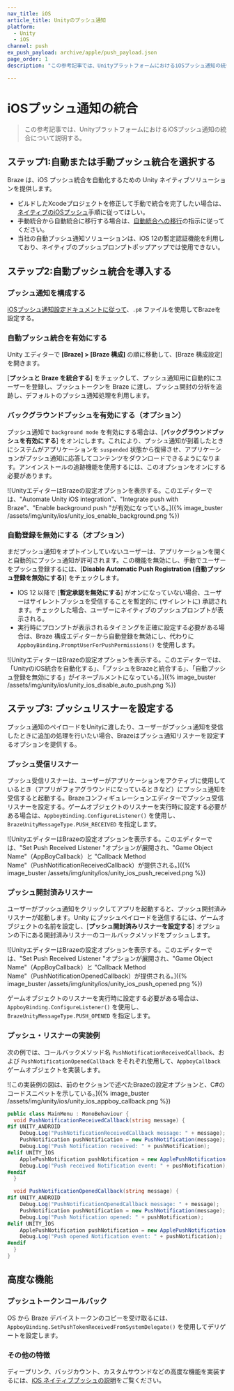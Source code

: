 ```yaml
---
nav_title: iOS
article_title: Unityのプッシュ通知
platform:
  - Unity
  - iOS
channel: push
ex_push_payload: archive/apple/push_payload.json
page_order: 1
description: "この参考記事では、UnityプラットフォームにおけるiOSプッシュ通知の統合について説明する。"

---
```


# iOSプッシュ通知の統合

> この参考記事では、UnityプラットフォームにおけるiOSプッシュ通知の統合について説明する。

## ステップ1:自動または手動プッシュ統合を選択する

Braze は、iOS プッシュ統合を自動化するための Unity ネイティブソリューションを提供します。

- ビルドしたXcodeプロジェクトを修正して手動で統合を完了したい場合は、[ネイティブのiOSプッシュ]({{site.baseurl}}/developer_guide/platform_integration_guides/swift/push_notifications/integration/)手順に従ってほしい。
- 手動統合から自動統合に移行する場合は、[自動統合への移行]({{site.baseurl}}/developer_guide/platform_integration_guides/unity/sdk_integration/ios/#transitioning-from-manual-to-automated-integration-ios)の指示に従ってください。
- 当社の自動プッシュ通知ソリューションは、iOS 12の暫定認証機能を利用しており、ネイティブのプッシュプロンプトポップアップでは使用できない。

## ステップ2:自動プッシュ統合を導入する

### プッシュ通知を構成する

[iOSプッシュ通知設定ドキュメントに従って]({{site.baseurl}}/developer_guide/platform_integration_guides/swift/push_notifications/integration/)、`.p8` ファイルを使用してBrazeを設定する。

### 自動プッシュ統合を有効にする

Unity エディターで **[Braze] > [Braze 構成]** の順に移動して、[Braze 構成設定] を開きます。

[**プッシュと Braze を統合する**] をチェックして、プッシュ通知用に自動的にユーザーを登録し、プッシュトークンを Braze に渡し、プッシュ開封の分析を追跡し、デフォルトのプッシュ通知処理を利用します。

### バックグラウンドプッシュを有効にする（オプション）

プッシュ通知で `background mode` を有効にする場合は、[**バックグラウンドプッシュを有効にする**] をオンにします。これにより、プッシュ通知が到着したときにシステムがアプリケーションを `suspended` 状態から復帰させ、アプリケーションがプッシュ通知に応答してコンテンツをダウンロードできるようになります。アンインストールの追跡機能を使用するには、このオプションをオンにする必要があります。

![UnityエディターはBrazeの設定オプションを表示する。このエディターでは、"Automate Unity iOS integration"、"Integrate push with Braze"、"Enable background push "が有効になっている。]({% image_buster /assets/img/unity/ios/unity_ios_enable_background.png %})

### 自動登録を無効にする（オプション）

まだプッシュ通知をオプトインしていないユーザーは、アプリケーションを開くと自動的にプッシュ通知が許可されます。この機能を無効にし、手動でユーザーをプッシュ登録するには、[**Disable Automatic Push Registration (自動プッシュ登録を無効にする)**] をチェックします。

- IOS 12 以降で [**暫定承認を無効にする**] がオンになっていない場合、ユーザーはサイレントプッシュを受信することを暫定的に (サイレントに) 承認されます。チェックした場合、ユーザーにネイティブのプッシュプロンプトが表示される。
- 実行時にプロンプトが表示されるタイミングを正確に設定する必要がある場合は、Braze 構成エディターから自動登録を無効にし、代わりに `AppboyBinding.PromptUserForPushPermissions()` を使用します。

![UnityエディターはBrazeの設定オプションを表示する。このエディターでは、「UnityのiOS統合を自動化する」、「プッシュをBrazeと統合する」、「自動プッシュ登録を無効にする」がイネーブルメントになっている。]({% image_buster /assets/img/unity/ios/unity_ios_disable_auto_push.png %})

## ステップ3: プッシュリスナーを設定する

プッシュ通知のペイロードをUnityに渡したり、ユーザーがプッシュ通知を受信したときに追加の処理を行いたい場合、Brazeはプッシュ通知リスナーを設定するオプションを提供する。

### プッシュ受信リスナー

プッシュ受信リスナーは、ユーザーがアプリケーションをアクティブに使用しているとき（アプリがフォアグラウンドになっているときなど）にプッシュ通知を受信すると起動する。Brazeコンフィギュレーションエディターでプッシュ受信リスナーを設定する。ゲームオブジェクトのリスナーを実行時に設定する必要がある場合は、`AppboyBinding.ConfigureListener()` を使用し、`BrazeUnityMessageType.PUSH_RECEIVED` を指定します。

![UnityエディターはBrazeの設定オプションを表示する。このエディターでは、"Set Push Received Listener "オプションが展開され、"Game Object Name"（AppBoyCallback）と "Callback Method Name"（PushNotificationReceivedCallback）が提供される。]({% image_buster /assets/img/unity/ios/unity_ios_push_received.png %})

### プッシュ開封済みリスナー

ユーザーがプッシュ通知をクリックしてアプリを起動すると、プッシュ開封済みリスナーが起動します。Unity にプッシュペイロードを送信するには、ゲームオブジェクトの名前を設定し、[**プッシュ開封済みリスナーを設定する**] オプションの下にある開封済みリスナーのコールバックメソッドをプッシュします。

![UnityエディターはBrazeの設定オプションを表示する。このエディターでは、"Set Push Received Listener "オプションが展開され、"Game Object Name"（AppBoyCallback）と "Callback Method Name"（PushNotificationOpenedCallback）が提供される。]({% image_buster /assets/img/unity/ios/unity_ios_push_opened.png %})

ゲームオブジェクトのリスナーを実行時に設定する必要がある場合は、`AppboyBinding.ConfigureListener()` を使用し、`BrazeUnityMessageType.PUSH_OPENED` を指定します。

### プッシュ・リスナーの実装例

次の例では、コールバックメソッド名 `PushNotificationReceivedCallback`、および `PushNotificationOpenedCallback` をそれぞれ使用して、`AppboyCallback` ゲームオブジェクトを実装します。

![この実装例の図は、前のセクションで述べたBrazeの設定オプションと、C#のコードスニペットを示している。]({% image_buster /assets/img/unity/ios/unity_ios_appboy_callback.png %})

```csharp
public class MainMenu : MonoBehaviour {
  void PushNotificationReceivedCallback(string message) {
#if UNITY_ANDROID
    Debug.Log("PushNotificationReceivedCallback message: " + message);
    PushNotification pushNotification = new PushNotification(message);
    Debug.Log("Push Notification received: " + pushNotification);   
#elif UNITY_IOS
    ApplePushNotification pushNotification = new ApplePushNotification(message);
    Debug.Log("Push received Notification event: " + pushNotification);   
#endif  
  }

  void PushNotificationOpenedCallback(string message) {
#if UNITY_ANDROID
    Debug.Log("PushNotificationOpenedCallback message: " + message);
    PushNotification pushNotification = new PushNotification(message);
    Debug.Log("Push Notification opened: " + pushNotification);  
#elif UNITY_IOS
    ApplePushNotification pushNotification = new ApplePushNotification(message);
    Debug.Log("Push opened Notification event: " + pushNotification);   
#endif  
  }
}
```

## 高度な機能

### プッシュトークンコールバック

OS から Braze デバイストークンのコピーを受け取るには、`AppboyBinding.SetPushTokenReceivedFromSystemDelegate()` を使用してデリゲートを設定します。

### その他の特徴

ディープリンク、バッジカウント、カスタムサウンドなどの高度な機能を実装するには、[iOS ネイティブプッシュの説明]({{site.baseurl}}/developer_guide/platform_integration_guides/swift/push_notifications/integration/)をご覧ください。

